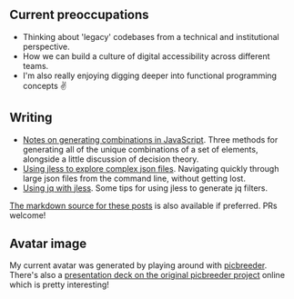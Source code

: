 ## Current preoccupations
* Thinking about 'legacy' codebases from a technical and institutional perspective.
* How we can build a culture of digital accessibility across different teams.
* I'm also really enjoying digging deeper into functional programming concepts ✌️

## Writing
* [Notes on generating combinations in JavaScript](https://www.peterfaulconbridge.com/posts/notes_on_combinations/). Three methods for generating all of the unique combinations of a set of elements, alongside a little discussion of decision theory.
* [Using jless to explore complex json files](https://www.peterfaulconbridge.com/posts/jless/). Navigating quickly through large json files from the command line, without getting lost.
* [Using jq with jless](https://www.peterfaulconbridge.com/posts/jq-with-jless/). Some tips for using jless to generate jq filters.

[The markdown source for these posts](https://github.com/bryophyta/bryophyta.github.io/tree/main/posts) is also available if preferred. PRs welcome!

## Avatar image
My current avatar was generated by playing around with [picbreeder](https://nbenko1.github.io/#/). There's also a [presentation deck on the original picbreeder project](https://wiki.santafe.edu/images/3/34/Stanley_innovation_workshop14.pdf) online which is pretty interesting!

